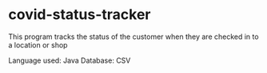 # covid-status-tracker

This program tracks the status of the customer when they are checked in to a location or shop

Language used: Java
Database: CSV

